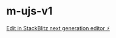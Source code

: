 # m-ujs-v1

[Edit in StackBlitz next generation editor ⚡️](https://stackblitz.com/~/github.com/m0x0m0x/m-ujs-v1)